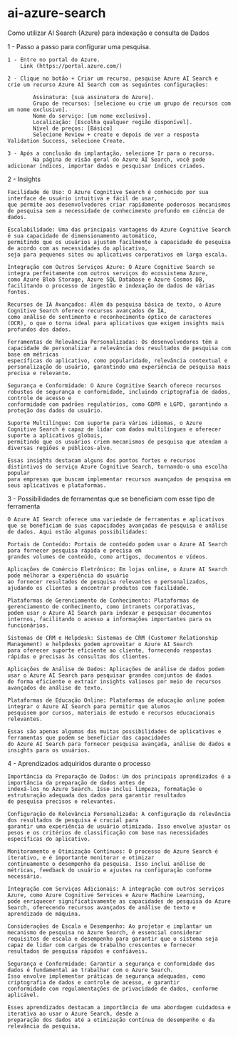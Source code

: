# ai-azure-search
Como utilizar AI Search (Azure) para indexação e consulta de Dados

1 - Passo a passo para configurar uma pesquisa.

    1 - Entre no portal do Azure.
        Link (https://portal.azure.com/)
        
    2 - Clique no botão + Criar um recurso, pesquise Azure AI Search e crie um recurso Azure AI Search com as seguintes configurações:
        
            Assinatura: [sua assinatura do Azure].
            Grupo de recursos: [selecione ou crie um grupo de recursos com um nome exclusivo].
            Nome do serviço: [um nome exclusivo].
            Localização: [Escolha qualquer região disponível].
            Nível de preços: [Básico]
            Selecione Review + create e depois de ver a resposta Validation Success, selecione Create.
        
    3 - Após a conclusão da implantação, selecione Ir para o recurso. 
            Na página de visão geral do Azure AI Search, você pode adicionar índices, importar dados e pesquisar índices criados.



2 - Insights

    Facilidade de Uso: O Azure Cognitive Search é conhecido por sua interface de usuário intuitiva e fácil de usar, 
    que permite aos desenvolvedores criar rapidamente poderosos mecanismos de pesquisa sem a necessidade de conhecimento profundo em ciência de dados.
    
    Escalabilidade: Uma das principais vantagens do Azure Cognitive Search é sua capacidade de dimensionamento automático, 
    permitindo que os usuários ajustem facilmente a capacidade de pesquisa de acordo com as necessidades do aplicativo, 
    seja para pequenos sites ou aplicativos corporativos em larga escala.
    
    Integração com Outros Serviços Azure: O Azure Cognitive Search se integra perfeitamente com outros serviços do ecossistema Azure, 
    como Azure Blob Storage, Azure SQL Database e Azure Cosmos DB, facilitando o processo de ingestão e indexação de dados de várias fontes.
    
    Recursos de IA Avançados: Além da pesquisa básica de texto, o Azure Cognitive Search oferece recursos avançados de IA, 
    como análise de sentimento e reconhecimento óptico de caracteres (OCR), o que o torna ideal para aplicativos que exigem insights mais profundos dos dados.
    
    Ferramentas de Relevância Personalizadas: Os desenvolvedores têm a capacidade de personalizar a relevância dos resultados de pesquisa com base em métricas 
    específicas do aplicativo, como popularidade, relevância contextual e personalização do usuário, garantindo uma experiência de pesquisa mais precisa e relevante.
    
    Segurança e Conformidade: O Azure Cognitive Search oferece recursos robustos de segurança e conformidade, incluindo criptografia de dados, controle de acesso e 
    conformidade com padrões regulatórios, como GDPR e LGPD, garantindo a proteção dos dados do usuário.
    
    Suporte Multilíngue: Com suporte para vários idiomas, o Azure Cognitive Search é capaz de lidar com dados multilíngues e oferecer suporte a aplicativos globais, 
    permitindo que os usuários criem mecanismos de pesquisa que atendam a diversas regiões e públicos-alvo.
    
    Essas insights destacam alguns dos pontos fortes e recursos distintivos do serviço Azure Cognitive Search, tornando-o uma escolha popular 
    para empresas que buscam implementar recursos avançados de pesquisa em seus aplicativos e plataformas.


3 - Possibilidades de ferramentas que se beneficiam com esse tipo de ferramenta

    O Azure AI Search oferece uma variedade de ferramentas e aplicativos que se beneficiam de suas capacidades avançadas de pesquisa e análise de dados. Aqui estão algumas possibilidades:

    Portais de Conteúdo: Portais de conteúdo podem usar o Azure AI Search para fornecer pesquisa rápida e precisa em 
    grandes volumes de conteúdo, como artigos, documentos e vídeos.
    
    Aplicações de Comércio Eletrônico: Em lojas online, o Azure AI Search pode melhorar a experiência do usuário 
    ao fornecer resultados de pesquisa relevantes e personalizados, ajudando os clientes a encontrar produtos com facilidade.
    
    Plataformas de Gerenciamento de Conhecimento: Plataformas de gerenciamento de conhecimento, como intranets corporativas, 
    podem usar o Azure AI Search para indexar e pesquisar documentos internos, facilitando o acesso a informações importantes para os funcionários.
    
    Sistemas de CRM e Helpdesk: Sistemas de CRM (Customer Relationship Management) e helpdesks podem aproveitar o Azure AI Search 
    para oferecer suporte eficiente ao cliente, fornecendo respostas rápidas e precisas às consultas dos clientes.
    
    Aplicações de Análise de Dados: Aplicações de análise de dados podem usar o Azure AI Search para pesquisar grandes conjuntos de dados 
    de forma eficiente e extrair insights valiosos por meio de recursos avançados de análise de texto.
    
    Plataformas de Educação Online: Plataformas de educação online podem integrar o Azure AI Search para permitir que alunos 
    pesquisem por cursos, materiais de estudo e recursos educacionais relevantes.
    
    Essas são apenas algumas das muitas possibilidades de aplicativos e ferramentas que podem se beneficiar das capacidades 
    do Azure AI Search para fornecer pesquisa avançada, análise de dados e insights para os usuários.

    
4 - Aprendizados adquiridos durante o processo

    Importância da Preparação de Dados: Um dos principais aprendizados é a importância da preparação de dados antes de 
    indexá-los no Azure Search. Isso inclui limpeza, formatação e estruturação adequada dos dados para garantir resultados 
    de pesquisa precisos e relevantes.
    
    Configuração de Relevância Personalizada: A configuração da relevância dos resultados de pesquisa é crucial para 
    garantir uma experiência de usuário otimizada. Isso envolve ajustar os pesos e os critérios de classificação com base nas necessidades específicas do aplicativo.
    
    Monitoramento e Otimização Contínuos: O processo de Azure Search é iterativo, e é importante monitorar e otimizar 
    continuamente o desempenho da pesquisa. Isso inclui análise de métricas, feedback do usuário e ajustes na configuração conforme necessário.
    
    Integração com Serviços Adicionais: A integração com outros serviços Azure, como Azure Cognitive Services e Azure Machine Learning, 
    pode enriquecer significativamente as capacidades de pesquisa do Azure Search, oferecendo recursos avançados de análise de texto e aprendizado de máquina.
    
    Considerações de Escala e Desempenho: Ao projetar e implantar um mecanismo de pesquisa no Azure Search, é essencial considerar 
    requisitos de escala e desempenho para garantir que o sistema seja capaz de lidar com cargas de trabalho crescentes e fornecer 
    resultados de pesquisa rápidos e confiáveis.
    
    Segurança e Conformidade: Garantir a segurança e conformidade dos dados é fundamental ao trabalhar com o Azure Search. 
    Isso envolve implementar práticas de segurança adequadas, como criptografia de dados e controle de acesso, e garantir 
    conformidade com regulamentações de privacidade de dados, conforme aplicável.
    
    Esses aprendizados destacam a importância de uma abordagem cuidadosa e iterativa ao usar o Azure Search, desde a 
    preparação dos dados até a otimização contínua do desempenho e da relevância da pesquisa.


